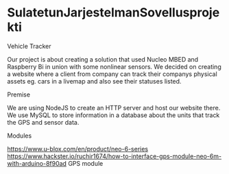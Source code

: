 # SulatetunJarjestelmanSovellusprojekti

Vehicle Tracker

Our project is about creating a solution that used Nucleo MBED and Raspberry Bi in union with some nonlinear sensors.
We decided on creating a website where a client from company can track their companys physical assets eg. cars in a livemap and also see their statuses listed.

Premise

We are using NodeJS to create an HTTP server and host our website there. We use MySQL to store information in a database about the units that track the GPS and sensor data.

Modules

https://www.u-blox.com/en/product/neo-6-series 
https://www.hackster.io/ruchir1674/how-to-interface-gps-module-neo-6m-with-arduino-8f90ad GPS module
